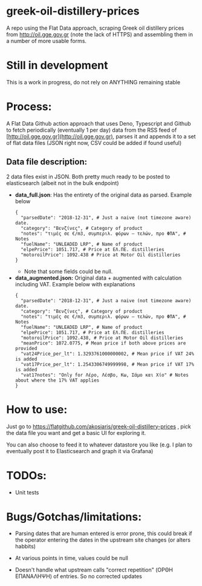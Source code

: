 # greek-oil-distillery-prices

A repo using the Flat Data approach, scraping Greek oil distillery prices from http://oil.gge.gov.gr (note the lack of HTTPS) and assembling them in a number of more usable forms.

# Still in development

This is a work in progress, do not rely on ANYTHING remaining stable

# Process:

A Flat Data Github action approach that uses Deno, Typescript and Github to fetch periodically (eventually 1 per day) data from the RSS feed of [http://oil.gge.gov.gr](http://oil.gge.gov.gr), parses it and appends it to a set of flat data files (JSON right now, CSV could be added if found useful)

## Data file description:

2 data files exist in JSON. Both pretty much ready to be posted to elasticsearch (albeit not in the bulk endpoint)

* **data_full.json**: Has the entirety of the original data as parsed. Example below
  ```
  {
    "parsedDate": "2018-12-31", # Just a naive (not timezone aware) date.
    "category": "Βενζίνες", # Category of product
    "notes": "τιμές σε €/m3, συμπεριλ. φόρων – τελών, προ ΦΠΑ", # Notes
    "fuelName": "UNLEADED LRP", # Name of product
    "elpePrice": 1051.717, # Price at ΕΛ.ΠΕ. distilleries
    "motoroilPrice": 1092.438 # Price at Motor Oil distilleries
  }
  ```
  * Note that some fields could be null.
* **data_augmented.json:** Original data + augmented with calculation including VAT. Example below with explanations
  ```
  {
    "parsedDate": "2018-12-31", # Just a naive (not timezone aware) date.
    "category": "Βενζίνες", # Category of product
    "notes": "τιμές σε €/m3, συμπεριλ. φόρων – τελών, προ ΦΠΑ", # Notes
    "fuelName": "UNLEADED LRP", # Name of product
    "elpePrice": 1051.717, # Price at ΕΛ.ΠΕ. distilleries
    "motoroilPrice": 1092.438, # Price at Motor Oil distilleries
    "meanPrice": 1072.0775, # Mean price if both above prices are provided
    "vat24Price_per_lt": 1.3293761000000002, # Mean price if VAT 24% is added
    "vat17Price_per_lt": 1.2543306749999998, # Mean price if VAT 17% is added
    "vat17notes": "Only for Λέρο, Λέσβο, Κω, Σάμο και Χίο" # Notes about where the 17% VAT applies
  }
  ```

# How to use:

Just go to https://flatgithub.com/akosiaris/greek-oil-distillery-prices , pick the data file you want and get a basic UI for exploring it.

You can also choose to feed it to whatever datastore you like (e.g. I plan to eventually post it to Elasticsearch and graph it via Grafana)

# TODOs:

* Unit tests

# Bugs/Gotchas/limitations:

* Parsing dates that are human entered is error prone, this could break if the operator entering the dates in the upstream site changes (or alters habbits)

* At various points in time, values could be null

* Doesn't handle what upstream calls "correct repetition" (ΟΡΘΗ ΕΠΑΝΑΛΗΨΗ) of entries. So no corrected updates
